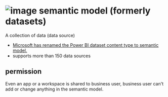 # ![image](https://learn.microsoft.com/en-us/power-bi/consumer/media/end-user-basic-concepts/power-bi-semantic-model-icon.png) semantic model (formerly datasets)

A collection of data (data source)
- [Microsoft has renamed the Power BI dataset content type to semantic model.](https://learn.microsoft.com/en-us/power-bi/connect-data/service-datasets-understand)
- supports more than 150 data sources

## permission

Even an app or a workspace is shared to business user, business user can't add or change anything in the semantic model. 
